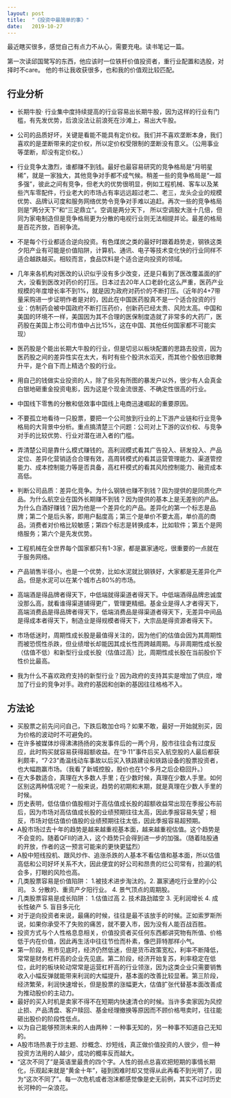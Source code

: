 ```yaml
---
layout: post
title:  "《投资中最简单的事》"
date:   2019-10-27
---
```


最近瞎买很多，感觉自己有点力不从心，需要充电。读书笔记一篇。

第一次读邱国鹭写的东西，他应该时一位铁杆价值投资者，重行业配置和选股，对择时不care。
他的书让我收获很多，也和我的价值观比较匹配。

## 行业分析

* 长期牛股· 行业集中度持续提高的行业容易出长期牛股，因为这样的行业有门槛，有先发优势，后浪没法让前浪死在沙滩上，易出大牛股。
* 公司的品质好坏，关键是看能不能具有定价权。我们并不喜欢垄断本身，我们喜欢的是垄断带来的定价权，所以定价权受限制的垄断没有意义。（公用事业等垄断，却没有定价权。）
* 行业竞争太激烈，谁都赚不到钱。最好也最容易研究的竞争格局是“月明星稀”，就是一家独大，其他竞争对手都不成气候。稍差一些的竞争格局是“一超多强”，彼此之间有竞争，但老大的优势很明显，例如工程机械、客车以及某些汽车零配件，行业老大的市场占有率远远超过老二、老三，龙头企业的规模优势、品牌认可度和服务网络优势令竞争对手难以追赶。再次一些的竞争格局则是“两分天下”和“三足鼎立”。空调是两分天下， 所以空调股大涨十几倍，但同为家电制造但是竞争格局更为分散的电视行业则无法相提并论。最差的格局是百花齐放，百舸争流。
* 不是每个行业都适合逆向投资。有色煤炭之类的最好时跟着趋势走，钢铁这类夕阳产业有可能是价值陷阱，计算机、通讯、电子等技术变化快的行业同样不适合越跌越买。相较而言，食品饮料是个适合逆向投资的领域。
* 几年来各机构对医改的认识似乎没有多少改变，还是只看到了医改覆盖面的扩大，没看到医改对药价的打压。日本过去20年人口老龄化这么严重，医药产业规模的年度增长率不到1%，就是因为政府对药价的不断打压。（近年的4+7带量采购进一步证明作者是对的，因此在中国医药股真不是一个适合投资的行业：仿制药会被中国政府不断打压药价，创新药已经太贵、风险太高。中国和美国的环境不一样，美国因为其不合理的医保制度造就了非常多的大药厂，医药股在美国上市公司市值中占比15%，这在中国、其他任何国家都不可能实现）
* 医药股是个能出长期大牛股的行业，但是切忌以板块配置的思路去投资，因为医药股之间的差异性实在太大，有时有些个股洪水滔天，而其他个股依旧歌舞升平，是个自下而上精选个股的行业。

* 用自己的钱做实业投资的人，除了些另有所图的暴发户以外，很少有人会真金白银地砸重金投资电影，因为这是个现金流很差、不确定性很高的行业。
* 中国线下零售的分散和低效事中国线上电商迅速崛起的重要原因。

* 不要孤立地看待一只股票，要把一个公司放到行业的上下游产业链和行业竞争格局的大背景中分析。重点搞清楚三个问题：公司对上下游的议价权、与竞争对手的比较优势、行业对潜在进入者的门槛。
* 弄清楚公司是靠什么模式赚钱的。高利润模式看其广告投入、研发投入、产品定位、差异化营销适合合理有效，高周转模式的看其运营管理能力、渠道管控能力、成本控制能力等是否具备，高杠杆模式的看其风险控制能力、融资成本高低。

* 判断公司品质：差异化竞争。为什么钢铁也赚不到钱？因为提供的是同质化产品。为什么航空业在国外长期赚不到钱？因为提供的基本上是无差别的产品。为什么白酒好赚钱？因为他是一个差异化的产品。差异化的第一个标志是品牌；第二个是后头客，即用户黏度高；第三个是单价不要太高，单价高的商品，消费者对价格比较敏感；第四个标志是转换成本，比如软件；第五个是网络服务；第六个是先发优势。
* 工程机械在全世界每个国家都只有1-3家，都是赢家通吃，很重要的一点就在于服务网络。
* 产品销售半径小，也是一个优势，比如水泥就比钢铁好，大家都是无差异化产品，但是水泥可以在某个城市占80%的市场。
* 高端酒是得品牌者得天下，中低端就得渠道者得天下。中低端酒得品牌忠诚度没那么高，就看谁得渠道铺得更广，管理更精细。基金业是得人才者得天下，高端消费品是得品牌者得天下，低端消费品是得渠道者得天下，无差异中间品是得成本者得天下，制造业是得规模者得天下，大宗品是得资源者得天下。
* 市场低迷时，周期性成长股是最值得关注的，因为他们的估值会因为其周期性而被恐慌性杀跌，但业绩增长却能因其成长性而跨越周期。与非周期性成长股（估值不低）和新型行业成长股（估值过高）比，周期性成长股在当前股价下性价比最高。
* 我为什么不喜欢政府支持的新型行业？因为政府的支持其实是增加了供应，增加了行业的竞争对手。政府的基因和创新的基因往往格格不入。

## 方法论
* 买股票之前先问问自己，下跌后敢加仓吗？如果不敢，最好一开始就别买，因为价格的波动时不可避免的。
* 在许多被媒体炒得沸沸扬扬的突发事件后的一两个月，股市往往会有过度反应，此时购买就容易获得超额收益。在“9·11”事件后买入航空股的人最后都获利颇丰，“7·23”甬温线动车事故以后买入铁路建设和铁路设备的股票投资者，也大幅跑赢市场。（我看了新城控股，股价也在1个多月之后企稳回升。）
* 在大多数适合，真理在大多数人手里；在少数时候，真理在少数人手里。如何区别这两种情况呢？一般来说，趋势的初期和末期，就是真理在少数人手里的时候。
* 历史表明，低估值价值股相对于高估值成长股的超额收益常出现在季报公布前后，因为市场对高估值成长股的业绩预期往往太高，因此季报容易失望；相反，市场对低估值价值股的业绩预期往往太低，因此季报容易超预期。
* A股市场过去十年的趋势是越来越重视基本面，越来越重视估值。这个趋势是不会变的。随着QFII的进入，这个趋势只会得到进一步的加强。（随着陆股通的开放，作者的这一预言可能来的更快更猛烈）
* A股中短线投机、跟风炒作、追涨杀跌的人基本不看估值和基本面，所以估值高低和公司好坏关系不大，因此便宜的好公司和昂贵的烂公司常有，捡漏的机会多，打眼的风险也高。
* 几类股票容易是价值陷阱：
  1.被技术进步淘汰的。2. 赢家通吃行业里的小公司。 3. 分散的、重资产夕阳行业。 4. 景气顶点的周期股。 
* 几类股票容易是成长陷阱：
  1.估值过高 2. 技术路劲踏空  3. 无利润增长  4. 成长性破产 5. 盲目多元化   
* 对于逆向投资者来说，最痛的时候，往往是最不该放手的时候。正如索罗斯所说，如果你承受不了失败的痛苦，就不要入市，因为没有人能百战百胜。
* 投资方式与个人性格息息相关，价值投资者买任何东西都讲究物有所值、价格低于内在价值，因此再生活中往往节俭而朴素，像巴菲特那样小气。
* 第一阶段，熊市见底时，经济仍然低迷，但是货币政策宽松，利率不断降低，常常是财务杠杆高的企业先见底。第二阶段，经济开始复苏，利率稳定在低位，此时的板块轮动常常是运营杠杆高的行业领涨，因为这类企业只需要销售收入小幅反弹就能带来利润的大幅提升，基本面的改善比较显著。第三阶段，经济繁荣，利润快速增长，但是股票的涨幅更大，估值扩张代替基本面改善成为推动股价的主动力。
* 最好的买入时机是卖家不得不在短期内快速清仓的时候。当许多卖家因为风控止损、产品清盘、客户赎回、基金经理撤换等原因而不顾价格甩卖时，往往能砸出股价的阶段性低点。
* 以为自己能够预测未来的人由两种：一种事无知的，另一种事不知道自己无知的。
* A股市场热衷于炒主题、炒概念、炒短线，真正做价值投资的人很少，但一种投资方法用的人越少，成功的概率反而越大。
* “这次不同了”是英语里最贵的四个字。人性的弱点总喜欢把短期的事情长期化，乐观起来就是“黄金十年”，碰到困难时却又觉得从此再看不到光明了，因为“这次不同了”。每一次危机或者泡沫都感觉像是史无前例，其实不过时历史长河种的一朵浪花。